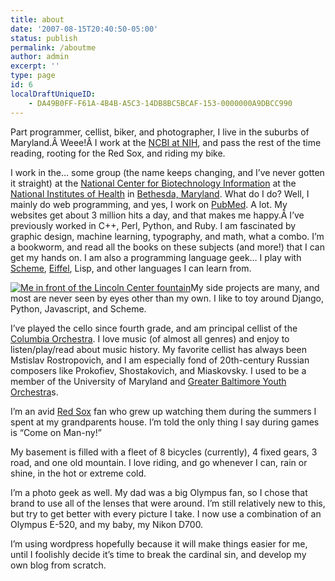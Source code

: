```yaml
---
title: about
date: '2007-08-15T20:40:50-05:00'
status: publish
permalink: /aboutme
author: admin
excerpt: ''
type: page
id: 6
localDraftUniqueID:
    - DA49B0FF-F61A-4B4B-A5C3-14DB8BC5BCAF-153-0000000A9DBCC990
---
```

Part programmer, cellist, biker, and photographer, I live in the suburbs of Maryland.Â Weee!Â I work at the [NCBI at NIH](http://www.ncbi.nlm.nih.gov "National Center for Biotechnology Information"), and pass the rest of the time reading, rooting for the Red Sox, and riding my bike.

I work in the… some group (the name keeps changing, and I’ve never gotten it straight) at the [National Center for Biotechnology Information](http://www.ncbi.nlm.nih.gov) at the [National Institutes of Health](http://www.nih.gov/ "National Institues of Health") in [Bethesda, Maryland](http://maps.google.com/maps?f=q&hl=en&geocode=&time=&date=&ttype=&q=Bethesda,+MD&ie=UTF8&z=12&iwloc=addr&om=0). What do I do? Well, I mainly do web programming, and yes, I work on [PubMed](http://pubmed.gov). A lot. My websites get about 3 million hits a day, and that makes me happy.Â I’ve previously worked in C++, Perl, Python, and Ruby. I am fascinated by graphic design, machine learning, typography, and math, what a combo. I’m a bookworm, and read all the books on these subjects (and more!) that I can get my hands on. I am also a programming language geek… I play with [Scheme](http://en.wikipedia.org/wiki/Scheme_(programming_language)), [Eiffel](http://en.wikipedia.org/wiki/Eiffel_%28programming_language%29), Lisp, and other languages I can learn from.

[![Me in front of the Lincoln Center fountain](http://farm3.static.flickr.com/2399/2109275877_a5f83c80a0_m.jpg)](http://www.flickr.com/photos/ed_welker/2109275877/ "Me in front of the Lincoln Center fountain by eddie.welker, on Flickr")My side projects are many, and most are never seen by eyes other than my own. I like to toy around Django, Python, Javascript, and Scheme.

I’ve played the cello since fourth grade, and am principal cellist of the [Columbia Orchestra](http://columbiaorchestra.org "The Columbia Orchestra"). I love music (of almost all genres) and enjoy to listen/play/read about music history. My favorite cellist has always been Mstislav Rostropovich, and I am especially fond of 20th-century Russian composers like Prokofiev, Shostakovich, and Miaskovsky. I used to be a member of the University of Maryland and [Greater Baltimore Youth Orchestra](http://gbyo.com "Greater Baltimore Youth Orchestra")s.

I’m an avid [Red Sox](http://boston.com/redsox/ "Boston Red Sox") fan who grew up watching them during the summers I spent at my grandparents house. I’m told the only thing I say during games is “Come on Man-ny!”

My basement is filled with a fleet of 8 bicycles (currently), 4 fixed gears, 3 road, and one old mountain. I love riding, and go whenever I can, rain or shine, in the hot or extreme cold.

I’m a photo geek as well. My dad was a big Olympus fan, so I chose that brand to use all of the lenses that were around. I’m still relatively new to this, but try to get better with every picture I take. I now use a combination of an Olympus E-520, and my baby, my Nikon D700.

I’m using wordpress hopefully because it will make things easier for me, until I foolishly decide it’s time to break the cardinal sin, and develop my own blog from scratch.